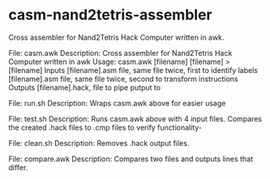 # casm-nand2tetris-assembler
Cross assembler for Nand2Tetris Hack Computer written in awk.

File:         	casm.awk
Description:  	Cross assembler for Nand2Tetris Hack Computer written in awk
Usage:			casm.awk [filename] [filename] > [filename]
				Inputs	[filename].asm file, same file twice, first to identify labels
						[filename].asm file, same file twice, second to transform instructions
				Outputs	[filename].hack, file to pipe putput to

File:			run.sh
Description:	Wraps casm.awk above for easier usage

File:			test.sh
Description:	Runs casm.awk above with 4 input files. Compares the created .hack files to .cmp files to verify functionality-

File:			clean.sh
Description:	Removes .hack output files.

File:			compare.awk
Description:	Compares two files and outputs lines that differ.
